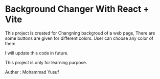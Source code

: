 # Background Changer With React + Vite

This project is created for Changning backgroud of a web page, There are some buttons are given for different colors. User can choose any color of them.

I will update this code in future.

This project is only for learning purpose.

Auther : Mohammad Yusuf


